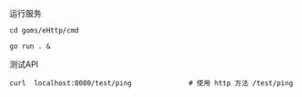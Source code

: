 运行服务
```
cd goms/eHttp/cmd

go run . & 

```

测试API
```
curl  localhost:8080/test/ping              # 使用 http 方法 /test/ping

```